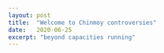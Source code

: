 ```yaml
---
layout: post
title:  "Welcome to Chinmoy controversies"
date:   2020-06-25
excerpt: "beyond capacities running"
---
```

